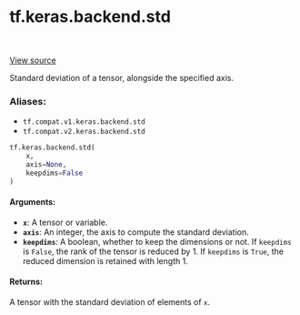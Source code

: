 <div itemscope itemtype="http://developers.google.com/ReferenceObject">
<meta itemprop="name" content="tf.keras.backend.std" />
<meta itemprop="path" content="Stable" />
</div>

# tf.keras.backend.std

<!-- Insert buttons -->

<table class="tfo-notebook-buttons tfo-api" align="left">
</table>

<a target="_blank" href="/code/stable/tensorflow/python/keras/backend.py">View source</a>



<!-- Start diff -->
Standard deviation of a tensor, alongside the specified axis.

### Aliases:

* `tf.compat.v1.keras.backend.std`
* `tf.compat.v2.keras.backend.std`


``` python
tf.keras.backend.std(
    x,
    axis=None,
    keepdims=False
)
```



<!-- Placeholder for "Used in" -->


#### Arguments:


* <b>`x`</b>: A tensor or variable.
* <b>`axis`</b>: An integer, the axis to compute the standard deviation.
* <b>`keepdims`</b>: A boolean, whether to keep the dimensions or not.
    If `keepdims` is `False`, the rank of the tensor is reduced
    by 1. If `keepdims` is `True`,
    the reduced dimension is retained with length 1.


#### Returns:

A tensor with the standard deviation of elements of `x`.
